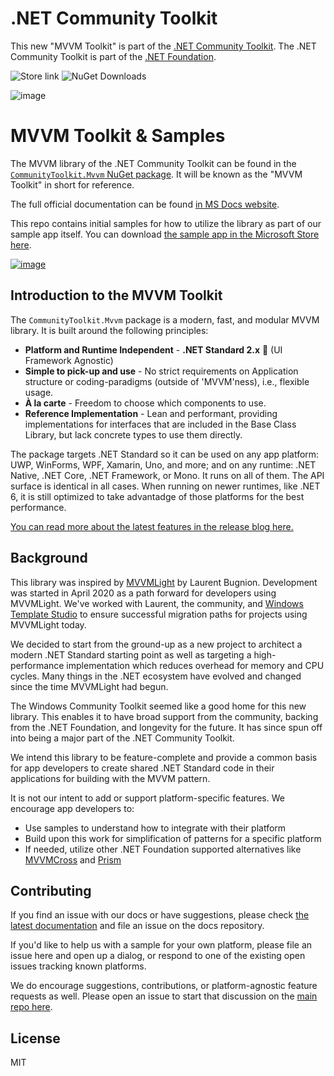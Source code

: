 # .NET Community Toolkit
This new "MVVM Toolkit" is part of the [.NET Community Toolkit](https://aka.ms/toolkit/dotnet). The .NET Community Toolkit is part of the [.NET Foundation](https://dotnetfoundation.org/).

<a style="text-decoration:none" href="https://aka.ms/mvvmtoolkit/app" target="_blank">
  <img src="https://img.shields.io/badge/Microsoft%20Store-Download-brightgreen" alt="Store link" />
</a>

<a style="text-decoration:none" href="https://nuget.org/packages/CommunityToolkit.Mvvm" target="_blank">
  <img src="https://img.shields.io/nuget/dt/CommunityToolkit.Mvvm" alt="NuGet Downloads" />
</a>

![image](https://user-images.githubusercontent.com/24302614/185499041-1e17df3e-8246-4c4e-a450-c6488dcd23ea.png)

# MVVM Toolkit & Samples

The MVVM library of the .NET Community Toolkit can be found in the [`CommunityToolkit.Mvvm` NuGet package](https://www.nuget.org/packages/CommunityToolkit.Mvvm). It will be known as the "MVVM Toolkit" in short for reference.

The full official documentation can be found [in MS Docs website](https://aka.ms/mvvmtoolkit/docs).

This repo contains initial samples for how to utilize the library as part of our sample app itself. You can download [the sample app in the Microsoft Store here](https://aka.ms/mvvmtoolkit/app).

[![image](https://user-images.githubusercontent.com/24302614/185500042-5240bcc8-3d61-49c6-85c8-b0ab681cdb7a.png)](https://aka.ms/mvvmtoolkit/app)

## Introduction to the MVVM Toolkit

The `CommunityToolkit.Mvvm` package is a modern, fast, and modular MVVM library. It is built around the following principles:

- **Platform and Runtime Independent** - **.NET Standard 2.x** 🚀 (UI Framework Agnostic)
- **Simple to pick-up and use** - No strict requirements on Application structure or coding-paradigms (outside of 'MVVM'ness), i.e., flexible usage.
- **À la carte** - Freedom to choose which components to use.
- **Reference Implementation** - Lean and performant, providing implementations for interfaces that are included in the Base Class Library, but lack concrete types to use them directly.

The package targets .NET Standard so it can be used on any app platform: UWP, WinForms, WPF, Xamarin, Uno, and more; and on any runtime: .NET Native, .NET Core, .NET Framework, or Mono. It runs on all of them. The API surface is identical in all cases. When running on newer runtimes, like .NET 6, it is still optimized to take advantadge of those platforms for the best performance.

[You can read more about the latest features in the release blog here.](https://devblogs.microsoft.com/dotnet/announcing-the-dotnet-community-toolkit-800/)

## Background

This library was inspired by [MVVMLight](https://www.mvvmlight.net/) by Laurent Bugnion. Development was started in April 2020 as a path forward for developers using MVVMLight. We've worked with Laurent, the community, and [Windows Template Studio](https://aka.ms/wts) to ensure successful migration paths for projects using MVVMLight today.

We decided to start from the ground-up as a new project to architect a modern .NET Standard starting point as well as targeting a high-performance implementation which reduces overhead for memory and CPU cycles. Many things in the .NET ecosystem have evolved and changed since the time MVVMLight had begun.

The Windows Community Toolkit seemed like a good home for this new library. This enables it to have broad support from the community, backing from the .NET Foundation, and longevity for the future. It has since spun off into being a major part of the .NET Community Toolkit.

We intend this library to be feature-complete and provide a common basis for app developers to create shared .NET Standard code in their applications for building with the MVVM pattern.

It is not our intent to add or support platform-specific features. We encourage app developers to:

- Use samples to understand how to integrate with their platform
- Build upon this work for simplification of patterns for a specific platform
- If needed, utilize other .NET Foundation supported alternatives like [MVVMCross](https://www.mvvmcross.com/) and [Prism](https://prismlibrary.com/)

## Contributing

If you find an issue with our docs or have suggestions, please check [the latest documentation](https://aka.ms/mvvmtoolkit/docs) and file an issue on the docs repository.

If you'd like to help us with a sample for your own platform, please file an issue here and open up a dialog, or respond to one of the existing open issues tracking known platforms.

We do encourage suggestions, contributions, or platform-agnostic feature requests as well. Please open an issue to start that discussion on the [main repo here](https://github.com/CommunityToolkit/dotnet).

## License

MIT
